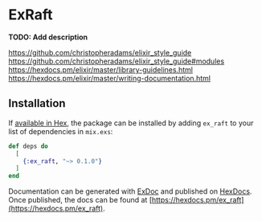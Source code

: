 # ExRaft

**TODO: Add description**

https://github.com/christopheradams/elixir_style_guide
https://github.com/christopheradams/elixir_style_guide#modules
https://hexdocs.pm/elixir/master/library-guidelines.html
https://hexdocs.pm/elixir/master/writing-documentation.html

## Installation

If [available in Hex](https://hex.pm/docs/publish), the package can be installed
by adding `ex_raft` to your list of dependencies in `mix.exs`:

```elixir
def deps do
  [
    {:ex_raft, "~> 0.1.0"}
  ]
end
```

Documentation can be generated with [ExDoc](https://github.com/elixir-lang/ex_doc)
and published on [HexDocs](https://hexdocs.pm). Once published, the docs can
be found at [https://hexdocs.pm/ex_raft](https://hexdocs.pm/ex_raft).

